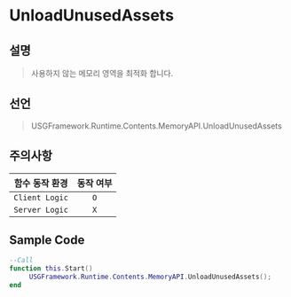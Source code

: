 # UnloadUnusedAssets

## 설명
> 사용하지 않는 메모리 영역을 최적화 합니다.

## 선언
> USGFramework.Runtime.Contents.MemoryAPI.UnloadUnusedAssets

## 주의사항
|    **함수 동작 환경**    | **동작 여부** |
|:------------------:|:---------:|
| ```Client Logic``` |  ```O```  |
| ```Server Logic``` |  ```X```  |
## Sample Code
```lua
--Call
function this.Start()
     USGFramework.Runtime.Contents.MemoryAPI.UnloadUnusedAssets();
end
```

